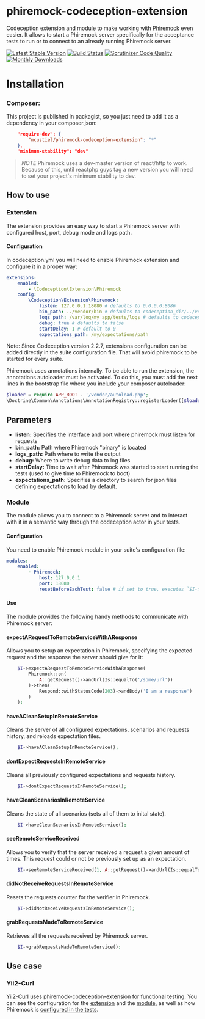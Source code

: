 # phiremock-codeception-extension
Codeception extension and module to make working with [Phiremock](https://github.com/mcustiel/phiremock) even easier. It allows to start a Phiremock server  specifically for the acceptance tests to run or to connect to an already running Phiremock server.

[![Latest Stable Version](https://poser.pugx.org/mcustiel/phiremock-codeception-extension/v/stable)](https://packagist.org/packages/mcustiel/phiremock-codeception-extension)
[![Build Status](https://scrutinizer-ci.com/g/mcustiel/phiremock-codeception-extension/badges/build.png?b=master)](https://scrutinizer-ci.com/g/mcustiel/phiremock-codeception-extension/build-status/master)
[![Scrutinizer Code Quality](https://scrutinizer-ci.com/g/mcustiel/phiremock-codeception-extension/badges/quality-score.png?b=master)](https://scrutinizer-ci.com/g/mcustiel/phiremock-codeception-extension/?branch=master)
[![Monthly Downloads](https://poser.pugx.org/mcustiel/phiremock-codeception-extension/d/monthly)](https://packagist.org/packages/mcustiel/phiremock-codeception-extension)

# Installation

### Composer:

This project is published in packagist, so you just need to add it as a dependency in your composer.json:

```json
    "require-dev": {
        "mcustiel/phiremock-codeception-extension": "*"
    },
    "minimum-stability": "dev"
```

> *NOTE*
> Phiremock uses a dev-master version of react/http to work. Because of this, until reactphp guys tag a new 
> version you will need to set your project's minimum stability to dev. 

## How to use

### Extension
The extension provides an easy way to start a Phiremock server with configured host, port, debug mode and logs path.

#### Configuration
In codeception.yml you will need to enable Phiremock extension and configure it in a proper way:

```yaml
extensions:
    enabled:
        - \Codeception\Extension\Phiremock
    config:
        \Codeception\Extension\Phiremock:
            listen: 127.0.0.1:18080 # defaults to 0.0.0.0:8086
            bin_path: ../vendor/bin # defaults to codeception_dir/../vendor/bin 
            logs_path: /var/log/my_app/tests/logs # defaults to codeception's tests output dir
            debug: true # defaults to false
            startDelay: 1 # default to 0
            expectations_path: /my/expectations/path
```
Note: Since Codeception version 2.2.7, extensions configuration can be added directly in the suite configuration file. That will avoid phiremock to be started for every suite. 

Phiremock uses annotations internally. To be able to run the extension, the annotations autoloader must be activated. To do this, you must add the next lines in the bootstrap file where you include your composer autoloader:
```php
$loader = require APP_ROOT . '/vendor/autoload.php';
\Doctrine\Common\Annotations\AnnotationRegistry::registerLoader([$loader, 'loadClass']);
```

## Parameters

* **listen:** Specifies the interface and port where phiremock must listen for requests
* **bin_path:** Path where Phiremock "binary" is located
* **logs_path:** Path where to write the output
* **debug:** Where to write debug data to log files
* **startDelay:** Time to wait after Phiremock was started to start running the tests (used to give time to Phiremock to boot) 
* **expectations_path:** Specifies a directory to search for json files defining expectations to load by default.

### Module
The module allows you to connect to a Phiremock server and to interact with it in a semantic way through the codeception actor in your tests.

#### Configuration
You need to enable Phiremock module in your suite's configuration file:

```yaml
modules:
    enabled:
        - Phiremock:
            host: 127.0.0.1
            port: 18080
            resetBeforeEachTest: false # if set to true, executes `$I->haveACleanSetupInRemoteService` before each test.
```

#### Use
The module provides the following handy methods to communicate with Phiremock server:

#### expectARequestToRemoteServiceWithAResponse
Allows you to setup an expectation in Phiremock, specifying the expected request and the response the server should give for it:

```php
    $I->expectARequestToRemoteServiceWithAResponse(
        Phiremock::on(
            A::getRequest()->andUrl(Is::equalTo('/some/url'))
        )->then(
            Respond::withStatusCode(203)->andBody('I am a response')
        )
    );
```

#### haveACleanSetupInRemoteService
Cleans the server of all configured expectations, scenarios and requests history, and reloads expectation files.

```php
    $I->haveACleanSetupInRemoteService();
```

#### dontExpectRequestsInRemoteService
Cleans all previously configured expectations and requests history.

```php
    $I->dontExpectRequestsInRemoteService();
```

#### haveCleanScenariosInRemoteService
Cleans the state of all scenarios (sets all of them to inital state).

```php
    $I->haveCleanScenariosInRemoteService();
```

#### seeRemoteServiceReceived
Allows you to verify that the server received a request a given amount of times. This request could or not be previously set up as an expectation.

```php
    $I->seeRemoteServiceReceived(1, A::getRequest()->andUrl(Is::equalTo('/some/url')));
```

#### didNotReceiveRequestsInRemoteService
Resets the requests counter for the verifier in Phiremock. 

```php
    $I->didNotReceiveRequestsInRemoteService();
```

#### grabRequestsMadeToRemoteService
Retrieves all the requests received by Phiremock server.

```php
    $I->grabRequestsMadeToRemoteService();
```

## Use case

### Yii2-Curl

[Yii2-Curl](https://github.com/linslin/Yii2-Curl) uses phiremock-codeception-extension for functional testing. You can see the configuration for the [extension](https://github.com/linslin/Yii2-Curl/blob/master/codeception.yml) and the [module](https://github.com/linslin/Yii2-Curl/blob/master/tests/functional.suite.yml), as well as how Phiremock is [configured in the tests](https://github.com/linslin/Yii2-Curl/blob/master/tests/functional/httpMockCest.php).
